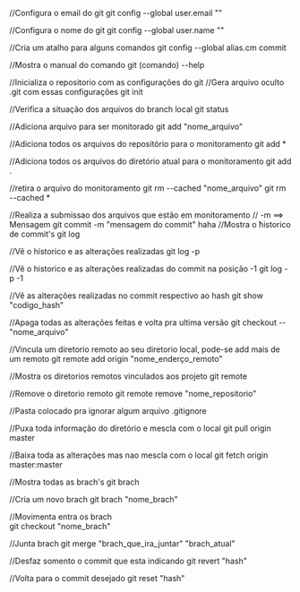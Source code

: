 //Configura o email do git
git config --global user.email ""

//Configura o nome do git
git config --global user.name ""

//Cria um atalho para alguns comandos
git config --global alias.cm commit

//Mostra o manual do comando
git (comando) --help

//Inicializa o repositorio com as configurações do git
//Gera arquivo oculto .git com essas configurações
git init

//Verifica a situação dos arquivos do branch local
git status

//Adiciona arquivo para ser monitorado
git add "nome_arquivo"

//Adiciona todos os arquivos do repositório para o monitoramento
git add *

//Adiciona todos os arquivos do diretório atual para o monitoramento
git add .

//retira o arquivo do monitoramento
git rm --cached "nome_arquivo"
git rm --cached *

//Realiza a submissao dos arquivos que estão em monitoramento
// -m ==> Mensagem
git commit -m "mensagem do commit"
haha
//Mostra o ħistorico de commit's
git log

//Vê o historico e as alterações realizadas
git log -p 

//Vê o historico e as alterações realizadas do commit na posição -1
git log -p -1

//Vê as alterações realizadas no commit respectivo ao hash
git show "codigo_hash"

//Apaga todas as alterações feitas e volta pra ultima versão
git checkout -- "nome_arquivo"

//Vincula um diretorio remoto ao seu diretorio local, pode-se add mais de um remoto
git remote add origin "nome_enderço_remoto"

//Mostra os diretorios remotos vinculados aos projeto
git remote

//Remove o diretorio remoto 
git remote remove "nome_repositorio"

//Pasta colocado pra ignorar algum arquivo
.gitignore

//Puxa toda informação do diretório e mescla com o local
git pull origin master

//Baixa toda as alterações mas nao mescla com o local
git fetch origin master:master

//Mostra todas as brach's
git brach

//Cria um novo brach
git brach "nome_brach"

//Movimenta entra os brach	
git checkout "nome_brach"

//Junta brach
git merge "brach_que_ira_juntar" "brach_atual"

//Desfaz somento o commit que esta indicando
git revert "hash"

//Volta para o commit desejado
git reset "hash"
